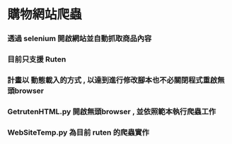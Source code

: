 # 購物網站爬蟲
### 透過 selenium 開啟網站並自動抓取商品內容
### 目前只支援 Ruten
### 計畫以 動態載入的方式 , 以達到進行修改腳本也不必關閉程式重啟無頭browser
### GetrutenHTML.py 開啟無頭browser , 並依照範本執行爬蟲工作
### WebSiteTemp.py 為目前 ruten 的爬蟲實作